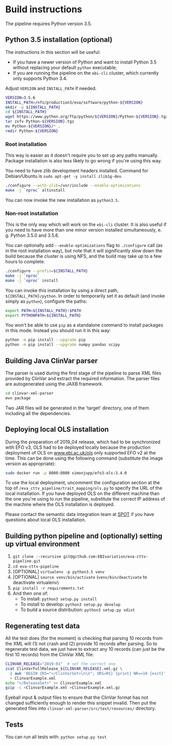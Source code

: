 # Build instructions
The pipeline requires Python version 3.5.

## Python 3.5 installation (optional)
The instructions in this section will be useful:
* If you have a newer version of Python and want to install Python 3.5 without replacing your default `python`
  executable;
* If you are running the pipeline on the `ebi-cli` cluster, which currently only supports Python 3.4.

Adjust `VERSION` and `INSTALL_PATH` if needed.

```bash
VERSION=3.5.6
INSTALL_PATH=/nfs/production3/eva/software/python-${VERSION}
mkdir -p ${INSTALL_PATH}
cd ${INSTALL_PATH}
wget https://www.python.org/ftp/python/${VERSION}/Python-${VERSION}.tgz
tar zxfv Python-${VERSION}.tgz
mv Python-${VERSION}/* .
rmdir Python-${VERSION}
```

### Root installation
This way is easier as it doesn't require you to set up any paths manually. Package installation is also less likely
to go wrong if you're using this way.

You need to have zlib development headers installed. Command for Debian/Ubuntu is `sudo apt-get -y install
zlib1g-dev`.

```bash
./configure --with-zlib=/usr/include --enable-optimizations
make -j `nproc` altinstall
```

You can now invoke the new installation as `python3.5`.

### Non-root installation
This is the only way which will work on the `ebi-cli` cluster. It is also useful if you need to have more than one
minor version installed simultaneously, e. g. Python 3.5.0 and 3.5.6.

You can optionally add `--enable-optimizations` flag to `./configure` call (as in the root installation way), but
note that it will significantly slow down the build because the cluster is using NFS, and the build may take up to a
few hours to complete.

```bash
./configure --prefix=${INSTALL_PATH}
make -j `nproc`
make -j `nproc` install
```

You can invoke this installation by using a direct path, `${INSTALL_PATH}/python`. In order to temporarily set it as
default (and invoke simply as `python`), configure the paths:

```bash
export PATH=${INSTALL_PATH}:$PATH
export PYTHONPATH=${INSTALL_PATH}
```

You won't be able to use `pip` as a standalone command to install packages in this mode. Instead you should run it
in this way:
```bash
python -m pip install --upgrade pip
python -m pip install --upgrade numpy pandas scipy
```

## Building Java ClinVar parser
The parser is used during the first stage of the pipeline to parse XML files provided by ClinVar and extract the
required information. The parser files are autogenerated using the JAXB framework.

```bash
cd clinvar-xml-parser
mvn package
```

Two JAR files will be generated in the 'target' directory, one of them including all the dependencies.

## Deploying local OLS installation
During the preparation of 2019_04 release, which had to be synchronized with EFO v3, OLS had to be deployed locally
because the production deployment of OLS on www.ebi.ac.uk/ols only supported EFO v2 at the time. This can be done
using the following command (substitute the image version as appropriate):

```bash
sudo docker run -p 8080:8080 simonjupp/efo3-ols:3.4.0
```

To use the local deployment, uncomment the configuration section at the top of
`/eva_cttv_pipeline/trait_mapping/ols.py` to specify the URL of the local installation. If you have deployed OLS on
the different machine than the one you're using to run the pipeline, substitute the correct IP address of the machine
where the OLS installation is deployed.

Please contact the semantic data integration team at [SPOT](https://www.ebi.ac.uk/about/spot-team) if you have
questions about local OLS installation.

## Building python pipeline and (optionally) setting up virtual environment
1. `git clone --recursive git@github.com:EBIvariation/eva-cttv-pipeline.git`
2. `cd eva-cttv-pipeline`
3. [OPTIONAL] `virtualenv -p python3.5 venv`
4. [OPTIONAL] `source venv/bin/activate` (`venv/bin/deactivate` to deactivate virtualenv)
5. `pip install -r requirements.txt`
6. And then one of:
   * To install: `python3 setup.py install`
   * To install to develop: `python3 setup.py develop`
   * To build a source distribution: `python3 setup.py sdist`

## Regenerating test data
All the test does (for the moment) is checking that parsing 10 records from the XML will (1) not crash and (2)
provide 10 records after parsing. So to regenerate test data, we just have to extract any 10 records (can just be the
first 10 records) from the ClinVar XML file:

```bash
CLINVAR_RELEASE="2019-01"  # set the correct one
zcat ClinVarFullRelease_${CLINVAR_RELEASE}.xml.gz \
  | awk 'BEGIN {RS="</ClinVarSet>\n\n"; ORS=RS} {print} NR==10 {exit}' \
  > ClinvarExample.xml
echo "</ReleaseSet>" >> ClinvarExample.xml
gzip -c <ClinvarExample.xml >ClinvarExample.xml.gz
```

Eyeball input & output files to ensure that the ClinVar format has not changed sufficiently enough to render this
snippet invalid. Then put the generated files into `clinvar-xml-parser/src/test/resources/` directory.

## Tests
You can run all tests with: `python setup.py test`
